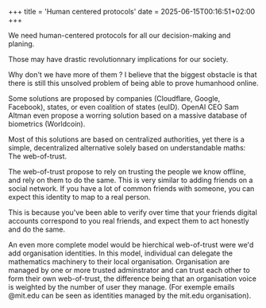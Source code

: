 +++
title = 'Human centered protocols'
date = 2025-06-15T00:16:51+02:00
+++

We need <span class="orange">human-centered protocols</span> for all our
decision-making and planing.

Those may have drastic revolutionnary implications for our society.

Why don't we have more of them ? I believe that the biggest obstacle is that
there is still this unsolved problem of being able to prove humanhood online.

Some solutions are proposed by companies (Cloudflare, Google, Facebook),
states, or even coalition of states (euID). OpenAI CEO Sam Altman even propose
a worring solution based on a massive database of biometrics (Worldcoin).

Most of this solutions are based on centralized authorities, yet there is a
simple, decentralized alternative solely based on understandable maths: The
<span class="green">web-of-trust</span>.

The <span class="green">web-of-trust</span> propose to rely on trusting the
people we know offline, and rely on them to do the same. This is very similar
to adding friends on a social network. If you have a lot of common friends with
someone, you can expect this identity to map to a real person.

This is because you've been able to verify over time that your friends digital
accounts correspond to you real friends, and expect them to act honestly and do
the same.

An even more complete model would be <span class="darkgreen">hierchical
web-of-trust</span> were we'd add organisation identities. In this model,
individual can delegate the mathematics machinery to their local organisation.
Organisation are managed by one or more trusted adminstrator and can trust each
other to form their own web-of-trust, the difference being that an organisation
voice is weighted by the number of user they manage. (For exemple emails
@mit.edu can be seen as identities managed by the mit.edu organisation).
